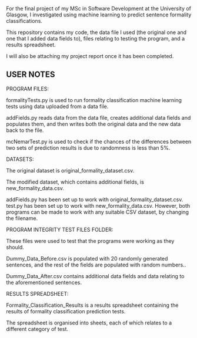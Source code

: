 For the final project of my MSc in Software Development at the University of Glasgow, I investigated using machine learning to predict sentence formality classifications.

This repository contains my code, the data file I used (the original one and one that I added data fields to), files relating to testing the program, and a results spreadsheet.

I will also be attaching my project report once it has been completed. 

USER NOTES
----------

PROGRAM FILES:

formalityTests.py is used to run formality classification machine learning tests using data uploaded from a data file.

addFields.py reads data from the data file, creates additional data fields and populates them, and then writes both the original data and the new data back to the file.

mcNemarTest.py is used to check if the chances of the differences between two sets of prediction results is due to randomness is less than 5%.

DATASETS:

The original dataset is original_formality_dataset.csv.

The modified dataset, which contains additional fields, is new_formality_data.csv.

addFields.py has been set up to work with original_formality_dataset.csv. test.py has been set up to work with new_formality_data.csv. However, both programs can be made to work with any suitable CSV dataset, by changing the filename.

PROGRAM INTEGRITY TEST FILES FOLDER:

These files were used to test that the programs were working as they should.

Dummy_Data_Before.csv is populated with 20 randomly generated sentences, and the rest of the fields are populated with random numbers..

Dummy_Data_After.csv contains additional data fields and data relating to the aforementioned sentences.

RESULTS SPREADSHEET:

Formality_Classification_Results is a results spreadsheet containing the results of formality classification prediction tests.

The spreadsheet is organised into sheets, each of which relates to a different category of test.
